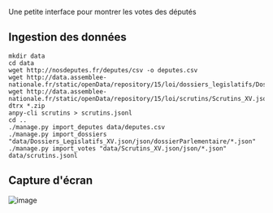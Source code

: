 Une petite interface pour montrer les votes des députés

## Ingestion des données

```
mkdir data
cd data
wget http://nosdeputes.fr/deputes/csv -o deputes.csv
wget http://data.assemblee-nationale.fr/static/openData/repository/15/loi/dossiers_legislatifs/Dossiers_Legislatifs_XV.json.zip
wget http://data.assemblee-nationale.fr/static/openData/repository/15/loi/scrutins/Scrutins_XV.json.zip
dtrx *.zip
anpy-cli scrutins > scrutins.jsonl
cd ..
./manage.py import_deputes data/deputes.csv
./manage.py import_dossiers "data/Dossiers_Legislatifs_XV.json/json/dossierParlementaire/*.json"
./manage.py import_votes "data/Scrutins_XV.json/json/*.json" data/scrutins.jsonl
```

## Capture d'écran

![image](https://user-images.githubusercontent.com/1469823/99403597-ec7ceb00-28ea-11eb-9608-73317eca751b.png)
